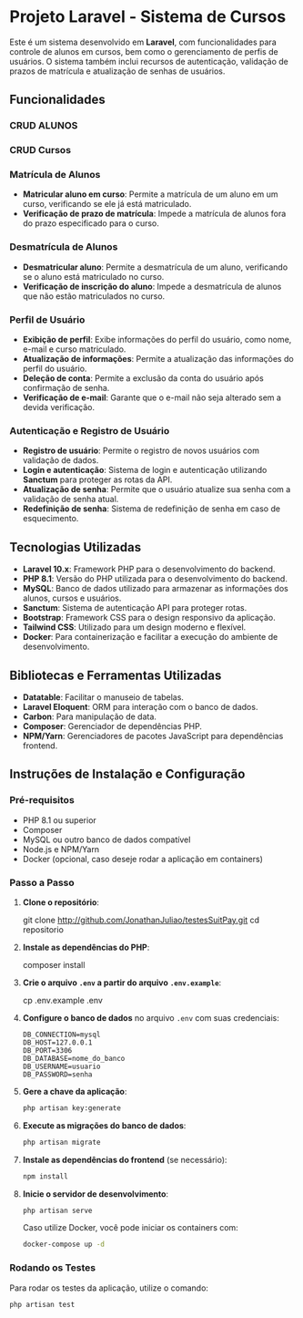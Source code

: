 # Projeto Laravel - Sistema de Cursos

Este é um sistema desenvolvido em **Laravel**, com funcionalidades para controle de alunos em cursos, bem como o gerenciamento de perfis de usuários. O sistema também inclui recursos de autenticação, validação de prazos de matrícula e atualização de senhas de usuários.

## Funcionalidades

### CRUD ALUNOS

### CRUD Cursos

### Matrícula de Alunos
- **Matricular aluno em curso**: Permite a matrícula de um aluno em um curso, verificando se ele já está matriculado.
- **Verificação de prazo de matrícula**: Impede a matrícula de alunos fora do prazo especificado para o curso.

### Desmatrícula de Alunos
- **Desmatricular aluno**: Permite a desmatrícula de um aluno, verificando se o aluno está matriculado no curso.
- **Verificação de inscrição do aluno**: Impede a desmatrícula de alunos que não estão matriculados no curso.

### Perfil de Usuário
- **Exibição de perfil**: Exibe informações do perfil do usuário, como nome, e-mail e curso matriculado.
- **Atualização de informações**: Permite a atualização das informações do perfil do usuário.
- **Deleção de conta**: Permite a exclusão da conta do usuário após confirmação de senha.
- **Verificação de e-mail**: Garante que o e-mail não seja alterado sem a devida verificação.

### Autenticação e Registro de Usuário
- **Registro de usuário**: Permite o registro de novos usuários com validação de dados.
- **Login e autenticação**: Sistema de login e autenticação utilizando **Sanctum** para proteger as rotas da API.
- **Atualização de senha**: Permite que o usuário atualize sua senha com a validação de senha atual.
- **Redefinição de senha**: Sistema de redefinição de senha em caso de esquecimento.

## Tecnologias Utilizadas

- **Laravel 10.x**: Framework PHP para o desenvolvimento do backend.
- **PHP 8.1**: Versão do PHP utilizada para o desenvolvimento do backend.
- **MySQL**: Banco de dados utilizado para armazenar as informações dos alunos, cursos e usuários.
- **Sanctum**: Sistema de autenticação API para proteger rotas.
- **Bootstrap**: Framework CSS para o design responsivo da aplicação.
- **Tailwind CSS**: Utilizado para um design moderno e flexível.
- **Docker**: Para containerização e facilitar a execução do ambiente de desenvolvimento.

## Bibliotecas e Ferramentas Utilizadas

- **Datatable**: Facilitar o manuseio de tabelas.
- **Laravel Eloquent**: ORM para interação com o banco de dados.
- **Carbon**: Para manipulação de data.
- **Composer**: Gerenciador de dependências PHP.
- **NPM/Yarn**: Gerenciadores de pacotes JavaScript para dependências frontend.

## Instruções de Instalação e Configuração

### Pré-requisitos

- PHP 8.1 ou superior
- Composer
- MySQL ou outro banco de dados compatível
- Node.js e NPM/Yarn 
- Docker (opcional, caso deseje rodar a aplicação em containers)

### Passo a Passo

1. **Clone o repositório**:
   
    git clone http://github.com/JonathanJuliao/testesSuitPay.git
    cd repositorio

3. **Instale as dependências do PHP**:
   
    composer install

4. **Crie o arquivo `.env` a partir do arquivo `.env.example`**:
   
    cp .env.example .env
   

4. **Configure o banco de dados** no arquivo `.env` com suas credenciais:
    ```env
    DB_CONNECTION=mysql
    DB_HOST=127.0.0.1
    DB_PORT=3306
    DB_DATABASE=nome_do_banco
    DB_USERNAME=usuario
    DB_PASSWORD=senha
    ```

8. **Gere a chave da aplicação**:
    ```bash
    php artisan key:generate
    ```

9. **Execute as migrações do banco de dados**:
    ```bash
    php artisan migrate
    ```

10. **Instale as dependências do frontend** (se necessário):
    ```bash
    npm install
    ```

11. **Inicie o servidor de desenvolvimento**:
    ```bash
    php artisan serve
    ```

    Caso utilize Docker, você pode iniciar os containers com:
    ```bash
    docker-compose up -d
    ```

### Rodando os Testes

Para rodar os testes da aplicação, utilize o comando:

```bash
php artisan test
